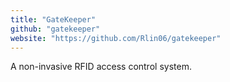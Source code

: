 ```yaml
---
title: "GateKeeper"
github: "gatekeeper"
website: "https://github.com/Rlin06/gatekeeper"
---
```


A non-invasive RFID access control system.
